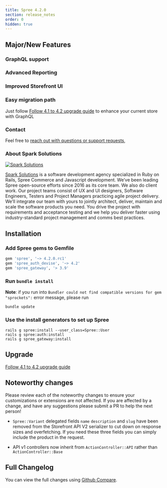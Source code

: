 ```yaml
---
title: Spree 4.2.0
section: release_notes
order: 0
hidden: true
---
```


## Major/New Features

### GraphQL support

### Advanced Reporting

### Improved Storefront UI

### Easy migration path

Just follow [Follow 4.1 to 4.2 upgrade guide](/developer/upgrades/four-dot-one-to-four-dot-two.html) to enhance your current store with GraphQL

### Contact

Feel free to [reach out with questions or support requests](https://sparksolutions.co/contact/),

### About Spark Solutions

<a href="https://sparksolutions.co"><img src="https://sparksolutions.co/wp-content/uploads/2015/01/logo-ss-tr-221x100.png" alt="Spark Solutions"></a>

[Spark Solutions](https://sparksolutions.co/) is a software development agency specialized in Ruby on Rails, Spree Commerce and Javascript development. We’ve been leading Spree open-source efforts since 2016 as its core team. We also do client work. Our project teams consist of UX and UI designers, Software Engineers, Testers and Project Managers practicing agile project delivery. We’ll integrate our team with yours to jointly architect, deliver, maintain and scale the software products you need. You drive the project with requirements and acceptance testing and we help you deliver faster using industry-standard project management and comms best practices.

## Installation

### Add Spree gems to Gemfile

```ruby
gem 'spree', '~> 4.2.0.rc1'
gem 'spree_auth_devise', '~> 4.2'
gem 'spree_gateway', '> 3.9'
```

### Run `bundle install`

**Note**: if you run into `Bundler could not find compatible versions for gem "sprockets":` error message, please run 

```bash
bundle update
```

### Use the install generators to set up Spree

```shell
rails g spree:install --user_class=Spree::User
rails g spree:auth:install
rails g spree_gateway:install
```

## Upgrade

[Follow 4.1 to 4.2 upgrade guide](/developer/upgrades/four-dot-one-to-four-dot-two.html)

## Noteworthy changes

Please review each of the noteworthy changes to ensure your customizations or extensions are not affected. If you are affected by a change, and have any suggestions please submit a PR to help the next person!

* `Spree::Variant` delegated fields `name` `description` and `slug` have been removed from the Storefront API V2 serializer to cut down on response sizes and overfetching. If you need these three fields you can simply include the product in the request.

* API v1 controllers now inherit from `ActionController::API` rather than `ActionController::Base`

## Full Changelog

You can view the full changes using [Github Compare](https://github.com/spree/spree/compare/4-1-stable...master).
